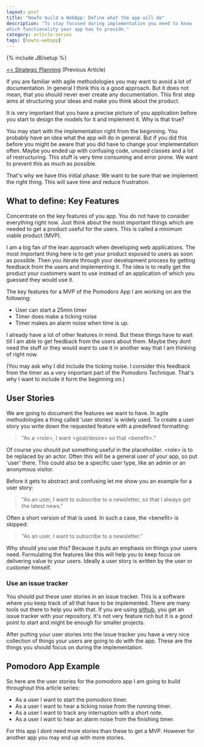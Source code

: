 ```yaml
---
layout: post
title: "HowTo build a WebApp: Define what the app will do"
description: "To stay focused during implementation you need to know
which functionality your app has to provide."
category: article-series
tags: [howto-webapp]
---
```

{% include JB/setup %}

[<< Strategic
Planning](/article-series/2012/05/22/howto-build-a-webapp-strategic-planning/)
(Previous Article)

If you are familiar with agile methodologies you may want to avoid a lot
of documentation. In general I think this is a good approach. But it
does not mean, that you should never ever create any documentation. This
first step aims at structuring your ideas and make you think about the
product.

It is very important that you have a precise picture of you application
before you start to design the models for it and implement it. Why is
that true?

You may start with the implementation right from the beginning. You
probably have an idea what the app will do in general. But if you did
this before you might be aware that you did have to change your
implementation often. Maybe you ended up with confusing code, unused
classes and a lot of restructuring. This stuff is very time consuming
and error prone. We want to prevent this as much as possible.

That's why we have this initial phase: We want to be sure that we
implement the right thing. This will save time and reduce frustration.

## What to define: Key Features

Concentrate on the key features of you app. You do not have to consider
everything right now. Just think about the most important things which
are needed to get a product useful for the users. This is called a
minimum viable product (MVP).

I am a big fan of the lean approach when developing web applications.
The most important thing here is to get your product exposed to users as
soon as possible. Then you iterate through your development process by
getting feedback from the users and implementing it. The idea is to
really get the product your customers want to use instead of an
application of which you guessed they would use it.

The key features for a MVP of the Pomodoro App I am working on are the following:
* User can start a 25min timer
* Timer does make a ticking noise
* Timer makes an alarm noise when time is up.

I already have a lot of other features in mind. But these things have to
wait till I am able to get feedback from the users about them. Maybe
they dont need the stuff or they would want to use it in another way
that I am thinking of right now.

(You may ask why I did include the ticking noise. I consider this
feedback from the timer as a very important part of the Pomodoro
Technique. That's why I want to include it form the beginning on.)

## User Stories

We are going to document the features we want to have. In agile
methodologies a thing called 'user stories' is widely used. To create a
user story you write down the requested feature with a predefined
formatting:

> "As a &lt;role&gt;, I want &lt;goal/desire&gt; so that &lt;benefit&gt;."

Of course you should put something useful in the placeholder.
&lt;role&gt; is to be replaced by an actor. Often this will be a general
user of your app, so put 'user' there. This could also be a specific
user type, like an admin or an anonymous visitor.

Before it gets to abstract and confusing let me show you an example for
a user story:

> "As an user, I want to subscribe to a newsletter, so that I always get
> the latest news."

Often a short version of that is used. In such a case, the
&lt;benefit&gt; is skipped:

> "As an user, I want to subscribe to a newsletter."

Why should you use this? Because it puts an emphasis on things your
users need. Formulating the features like this will help you to keep
focus on delivering value to your users. Ideally a user story is written
by the user or customer himself.

### Use an issue tracker

You should put these user stories in an issue tracker. This is a
software where you keep track of all that have to be implemented. There
are many tools out there to help you with that. If you are using
[github](http://github.com), you get an issue tracker with your repository. It's
not very feature rich but it is a good point to start and might be
enough for smaller projects.

After putting your user stories into the issue tracker you have a very
nice collection of things your users are going to do with the app. These
are the things you should focus on during the implementation.

## Pomodoro App Example

So here are the user stories for the pomodoro app I am going to build
throughout this article series:

* As a user I want to start the pomodoro timer.
* As a user I want to hear a ticking noise from the running timer.
* As a user I want to track any interruption with a short note.
* As a user I want to hear an alarm noise from the finishing timer.

For this app I dont need more stories than these to get a MVP. However
for another app you may end up with more stories.
